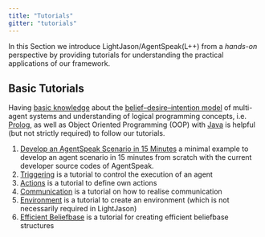 ```yaml
---
title: "Tutorials"
gitter: "tutorials"
---
```


In this Section we introduce LightJason/AgentSpeak(L++) from a *hands-on* perspective by providing tutorials for understanding the practical applications of our framework.

## Basic Tutorials

Having [basic knowledge](/knowledgebase) about the [belief–desire–intention model](https://en.wikipedia.org/wiki/Belief%E2%80%93desire%E2%80%93intention_software_model) of multi-agent systems and understanding of logical programming concepts, i.e. [Prolog](https://en.wikipedia.org/wiki/Prolog), as well as Object Oriented Programming (OOP) with [Java](https://docs.oracle.com/javase/tutorial/) is helpful (but not strictly required) to follow our tutorials.


1. [Develop an AgentSpeak Scenario in 15 Minutes](agentspeak-in-fifteen-minutes) a minimal example to develop an agent scenario in 15 minutes from scratch with the current developer source codes of AgentSpeak.
2. [Triggering](trigger) is a tutorial to control the execution of an agent
3. [Actions](actions) is a tutorial to define own actions
4. [Communication](communication) is a tutorial on how to realise communication
5. [Environment](environment) is a tutorial to create an environment (which is not necessarily required in LightJason)
6. [Efficient Beliefbase](efficient-beliefbase) is a tutorial for creating efficient beliefbase structures
